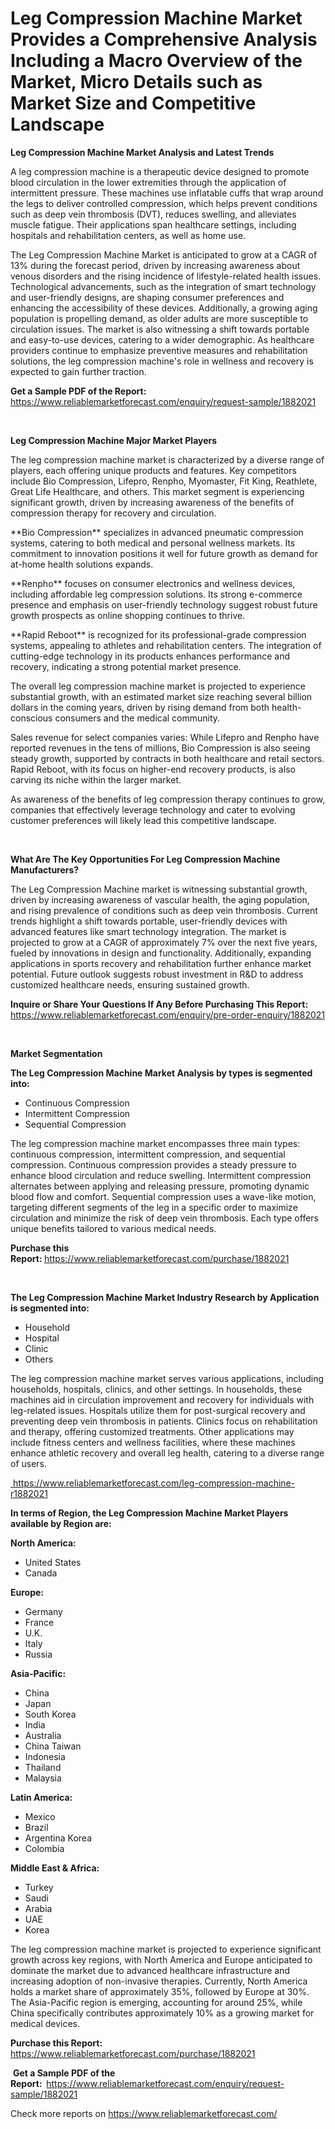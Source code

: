 <p><h1>Leg Compression Machine Market Provides a Comprehensive Analysis Including a Macro Overview of the Market, Micro Details such as Market Size and Competitive Landscape</h1></p><p><strong>Leg Compression Machine Market Analysis and Latest Trends</strong></p>
<p><p>A leg compression machine is a therapeutic device designed to promote blood circulation in the lower extremities through the application of intermittent pressure. These machines use inflatable cuffs that wrap around the legs to deliver controlled compression, which helps prevent conditions such as deep vein thrombosis (DVT), reduces swelling, and alleviates muscle fatigue. Their applications span healthcare settings, including hospitals and rehabilitation centers, as well as home use.</p><p>The Leg Compression Machine Market is anticipated to grow at a CAGR of 13% during the forecast period, driven by increasing awareness about venous disorders and the rising incidence of lifestyle-related health issues. Technological advancements, such as the integration of smart technology and user-friendly designs, are shaping consumer preferences and enhancing the accessibility of these devices. Additionally, a growing aging population is propelling demand, as older adults are more susceptible to circulation issues. The market is also witnessing a shift towards portable and easy-to-use devices, catering to a wider demographic. As healthcare providers continue to emphasize preventive measures and rehabilitation solutions, the leg compression machine's role in wellness and recovery is expected to gain further traction.</p></p>
<p><strong>Get a Sample PDF of the Report:&nbsp;</strong> <a href="https://www.reliablemarketforecast.com/enquiry/request-sample/1882021?utm_campaign=3327&utm_medium=2&utm_source=Github&utm_content=ia&utm_term=05042025&utm_id=leg-compression-machine">https://www.reliablemarketforecast.com/enquiry/request-sample/1882021</a></p>
<p>&nbsp;</p>
<p><strong>Leg Compression Machine Major Market Players</strong></p>
<p><p>The leg compression machine market is characterized by a diverse range of players, each offering unique products and features. Key competitors include Bio Compression, Lifepro, Renpho, Myomaster, Fit King, Reathlete, Great Life Healthcare, and others. This market segment is experiencing significant growth, driven by increasing awareness of the benefits of compression therapy for recovery and circulation.</p><p>**Bio Compression** specializes in advanced pneumatic compression systems, catering to both medical and personal wellness markets. Its commitment to innovation positions it well for future growth as demand for at-home health solutions expands. </p><p>**Renpho** focuses on consumer electronics and wellness devices, including affordable leg compression solutions. Its strong e-commerce presence and emphasis on user-friendly technology suggest robust future growth prospects as online shopping continues to thrive.</p><p>**Rapid Reboot** is recognized for its professional-grade compression systems, appealing to athletes and rehabilitation centers. The integration of cutting-edge technology in its products enhances performance and recovery, indicating a strong potential market presence.</p><p>The overall leg compression machine market is projected to experience substantial growth, with an estimated market size reaching several billion dollars in the coming years, driven by rising demand from both health-conscious consumers and the medical community.</p><p>Sales revenue for select companies varies: While Lifepro and Renpho have reported revenues in the tens of millions, Bio Compression is also seeing steady growth, supported by contracts in both healthcare and retail sectors. Rapid Reboot, with its focus on higher-end recovery products, is also carving its niche within the larger market.</p><p>As awareness of the benefits of leg compression therapy continues to grow, companies that effectively leverage technology and cater to evolving customer preferences will likely lead this competitive landscape.</p></p>
<p>&nbsp;</p>
<p><strong>What Are The Key Opportunities For Leg Compression Machine Manufacturers?</strong></p>
<p><p>The Leg Compression Machine market is witnessing substantial growth, driven by increasing awareness of vascular health, the aging population, and rising prevalence of conditions such as deep vein thrombosis. Current trends highlight a shift towards portable, user-friendly devices with advanced features like smart technology integration. The market is projected to grow at a CAGR of approximately 7% over the next five years, fueled by innovations in design and functionality. Additionally, expanding applications in sports recovery and rehabilitation further enhance market potential. Future outlook suggests robust investment in R&D to address customized healthcare needs, ensuring sustained growth.</p></p>
<p><strong>Inquire or Share Your Questions If Any Before Purchasing This Report:</strong> <a href="https://www.reliablemarketforecast.com/enquiry/pre-order-enquiry/1882021?utm_campaign=3327&utm_medium=2&utm_source=Github&utm_content=ia&utm_term=05042025&utm_id=leg-compression-machine">https://www.reliablemarketforecast.com/enquiry/pre-order-enquiry/1882021</a></p>
<p>&nbsp;</p>
<p><strong>Market Segmentation</strong></p>
<p><strong>The Leg Compression Machine Market Analysis by types is segmented into:</strong></p>
<p><ul><li>Continuous Compression</li><li>Intermittent Compression</li><li>Sequential Compression</li></ul></p>
<p><p>The leg compression machine market encompasses three main types: continuous compression, intermittent compression, and sequential compression. Continuous compression provides a steady pressure to enhance blood circulation and reduce swelling. Intermittent compression alternates between applying and releasing pressure, promoting dynamic blood flow and comfort. Sequential compression uses a wave-like motion, targeting different segments of the leg in a specific order to maximize circulation and minimize the risk of deep vein thrombosis. Each type offers unique benefits tailored to various medical needs.</p></p>
<p><strong>Purchase this Report:&nbsp;</strong><a href="https://www.reliablemarketforecast.com/purchase/1882021?utm_campaign=3327&utm_medium=2&utm_source=Github&utm_content=ia&utm_term=05042025&utm_id=leg-compression-machine">https://www.reliablemarketforecast.com/purchase/1882021</a></p>
<p>&nbsp;</p>
<p><strong>The Leg Compression Machine Market Industry Research by Application is segmented into:</strong></p>
<p><ul><li>Household</li><li>Hospital</li><li>Clinic</li><li>Others</li></ul></p>
<p><p>The leg compression machine market serves various applications, including households, hospitals, clinics, and other settings. In households, these machines aid in circulation improvement and recovery for individuals with leg-related issues. Hospitals utilize them for post-surgical recovery and preventing deep vein thrombosis in patients. Clinics focus on rehabilitation and therapy, offering customized treatments. Other applications may include fitness centers and wellness facilities, where these machines enhance athletic recovery and overall leg health, catering to a diverse range of users.</p></p>
<p><a href="https://www.reliablemarketforecast.com/leg-compression-machine-r1882021?utm_campaign=3327&utm_medium=2&utm_source=Github&utm_content=ia&utm_term=05042025&utm_id=leg-compression-machine">&nbsp;https://www.reliablemarketforecast.com/leg-compression-machine-r1882021</a></p>
<p><strong>In terms of Region, the Leg Compression Machine Market Players available by Region are:</strong></p>
<p>
    <p> <strong> North America: </strong>
        <ul>
            <li>United States</li>
            <li>Canada</li>
        </ul>
        </p> 
    <p> <strong> Europe: </strong>
        <ul>
            <li>Germany</li>
            <li>France</li>
            <li>U.K.</li>
            <li>Italy</li>
            <li>Russia</li>
        </ul>
        </p> 
    <p> <strong> Asia-Pacific: </strong>
        <ul>
            <li>China</li>
            <li>Japan</li>
            <li>South Korea</li>
            <li>India</li>
            <li>Australia</li>
            <li>China Taiwan</li>
            <li>Indonesia</li>
            <li>Thailand</li>
            <li>Malaysia</li>
        </ul>
        </p> 
    <p> <strong> Latin America: </strong>
        <ul>
            <li>Mexico</li>
            <li>Brazil</li>
            <li>Argentina Korea</li>
            <li>Colombia</li>
        </ul>
        </p> 
    <p> <strong> Middle East & Africa: </strong>
        <ul>
            <li>Turkey</li>
            <li>Saudi</li>
            <li>Arabia</li>
            <li>UAE</li>
            <li>Korea</li>
        </ul>
    </p>
    </p>
<p><p>The leg compression machine market is projected to experience significant growth across key regions, with North America and Europe anticipated to dominate the market due to advanced healthcare infrastructure and increasing adoption of non-invasive therapies. Currently, North America holds a market share of approximately 35%, followed by Europe at 30%. The Asia-Pacific region is emerging, accounting for around 25%, while China specifically contributes approximately 10% as a growing market for medical devices.</p></p>
<p><strong>Purchase this Report: </strong><a href="https://www.reliablemarketforecast.com/purchase/1882021?utm_campaign=3327&utm_medium=2&utm_source=Github&utm_content=ia&utm_term=05042025&utm_id=leg-compression-machine">https://www.reliablemarketforecast.com/purchase/1882021</a></p>
<p>&nbsp;<strong>Get a Sample PDF of the Report:&nbsp;&nbsp;</strong><a href="https://www.reliablemarketforecast.com/enquiry/request-sample/1882021?utm_campaign=3327&utm_medium=2&utm_source=Github&utm_content=ia&utm_term=05042025&utm_id=leg-compression-machine">https://www.reliablemarketforecast.com/enquiry/request-sample/1882021</a></p>
<p><strong></strong></p>
<p>Check more reports on <a href="https://www.reliablemarketforecast.com/?utm_campaign=3327&utm_medium=2&utm_source=Github&utm_content=ia&utm_term=05042025&utm_id=leg-compression-machine">https://www.reliablemarketforecast.com/</a></p>